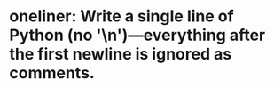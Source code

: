 # oneliner: Write a single line of Python (no '\n')—everything after the first newline is ignored as comments.
